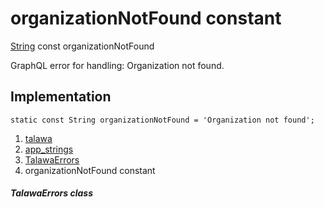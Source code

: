 
<div>

# organizationNotFound constant

</div>


[String](https://api.flutter.dev/flutter/dart-core/String-class.html)
const organizationNotFound



GraphQL error for handling: Organization not found.



## Implementation

``` language-dart
static const String organizationNotFound = 'Organization not found';
```







1.  [talawa](../../index.html)
2.  [app_strings](../../constants_app_strings/)
3.  [TalawaErrors](../../constants_app_strings/TalawaErrors-class.html)
4.  organizationNotFound constant

##### TalawaErrors class







